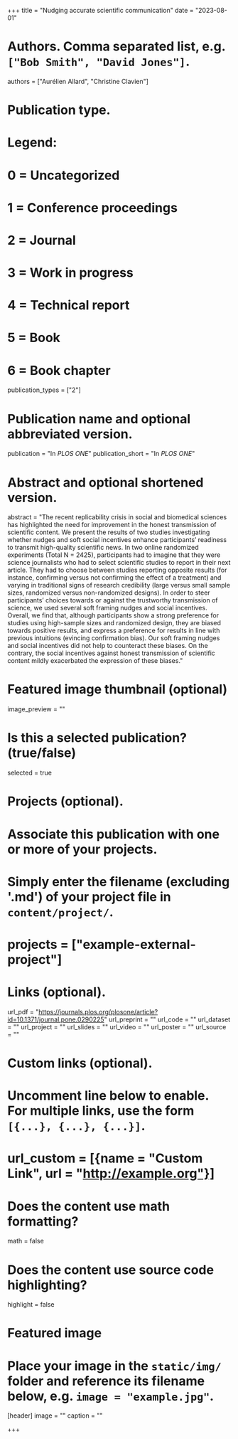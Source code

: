 +++
title = "Nudging accurate scientific communication"
date = "2023-08-01"

# Authors. Comma separated list, e.g. `["Bob Smith", "David Jones"]`.
authors = ["Aurélien Allard", "Christine Clavien"]

# Publication type.
# Legend:
# 0 = Uncategorized
# 1 = Conference proceedings
# 2 = Journal
# 3 = Work in progress
# 4 = Technical report
# 5 = Book
# 6 = Book chapter
publication_types = ["2"]

# Publication name and optional abbreviated version.
publication = "In *PLOS ONE*"
publication_short = "In *PLOS ONE*"

# Abstract and optional shortened version.
abstract = "The recent replicability crisis in social and biomedical sciences has highlighted the need for improvement in the honest transmission of scientific content. We present the results of two studies investigating whether nudges and soft social incentives enhance participants’ readiness to transmit high-quality scientific news. In two online randomized experiments (Total N = 2425), participants had to imagine that they were science journalists who had to select scientific studies to report in their next article. They had to choose between studies reporting opposite results (for instance, confirming versus not confirming the effect of a treatment) and varying in traditional signs of research credibility (large versus small sample sizes, randomized versus non-randomized designs). In order to steer participants’ choices towards or against the trustworthy transmission of science, we used several soft framing nudges and social incentives. Overall, we find that, although participants show a strong preference for studies using high-sample sizes and randomized design, they are biased towards positive results, and express a preference for results in line with previous intuitions (evincing confirmation bias). Our soft framing nudges and social incentives did not help to counteract these biases. On the contrary, the social incentives against honest transmission of scientific content mildly exacerbated the expression of these biases."

# Featured image thumbnail (optional)
image_preview = ""

# Is this a selected publication? (true/false)
selected = true

# Projects (optional).
#   Associate this publication with one or more of your projects.
#   Simply enter the filename (excluding '.md') of your project file in `content/project/`.
# projects = ["example-external-project"]

# Links (optional).
url_pdf = "https://journals.plos.org/plosone/article?id=10.1371/journal.pone.0290225"
url_preprint = ""
url_code = ""
url_dataset = ""
url_project = ""
url_slides = ""
url_video = ""
url_poster = ""
url_source = ""

# Custom links (optional).
#   Uncomment line below to enable. For multiple links, use the form `[{...}, {...}, {...}]`.
# url_custom = [{name = "Custom Link", url = "http://example.org"}]

# Does the content use math formatting?
math = false

# Does the content use source code highlighting?
highlight = false

# Featured image
# Place your image in the `static/img/` folder and reference its filename below, e.g. `image = "example.jpg"`.
[header]
image = ""
caption = ""

+++